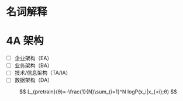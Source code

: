# 名词解释

# 4A 架构
- [ ] 企业架构（EA）
- [ ] 业务架构（BA）
- [ ] 技术/信息架构（TA/IA）
- [ ] 数据架构（DA）

$$ L_{pretrain}(θ)=-\frac{1}{N}\sum_{i=1}^N logP(x_i|x_{<i};θ) $$
